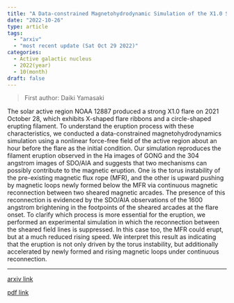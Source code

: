 ```yaml
---
title: "A Data-constrained Magnetohydrodynamic Simulation of the X1.0 Solar Flare of 2021 October 28"
date: "2022-10-26"
type: article
tags:
  - "arxiv"
  - "most recent update (Sat Oct 29 2022)"
categories:
  - Active galactic nucleus
  - 2022(year)
  - 10(month)
draft: false
---
```


> First author: Daiki Yamasaki

 The solar active region NOAA 12887 produced a strong X1.0 flare on 2021
October 28, which exhibits X-shaped flare ribbons and a circle-shaped erupting
filament. To understand the eruption process with these characteristics, we
conducted a data-constrained magnetohydrodynamics simulation using a nonlinear
force-free field of the active region about an hour before the flare as the
initial condition. Our simulation reproduces the filament eruption observed in
the Ha images of GONG and the 304 angstrom images of SDO/AIA and suggests that
two mechanisms can possibly contribute to the magnetic eruption. One is the
torus instability of the pre-existing magnetic flux rope (MFR), and the other
is upward pushing by magnetic loops newly formed below the MFR via continuous
magnetic reconnection between two sheared magnetic arcades. The presence of
this reconnection is evidenced by the SDO/AIA observations of the 1600 angstrom
brightening in the footpoints of the sheared arcades at the flare onset. To
clarify which process is more essential for the eruption, we performed an
experimental simulation in which the reconnection between the sheared field
lines is suppressed. In this case too, the MFR could erupt, but at a much
reduced rising speed. We interpret this result as indicating that the eruption
is not only driven by the torus instability, but additionally accelerated by
newly formed and rising magnetic loops under continuous reconnection.

---
[arxiv link](http://arxiv.org/abs/2210.14563v1)

[pdf link](http://arxiv.org/pdf/2210.14563v1)